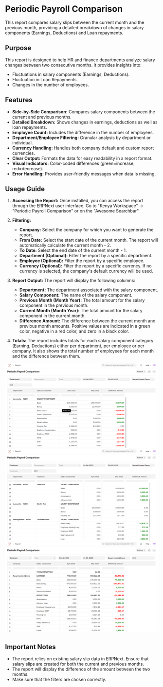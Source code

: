 # Periodic Payroll Comparison

This report compares salary slips between the current month and the previous month, providing a detailed breakdown of changes in salary components (Earnings, Deductions) and Loan repayments.

## Purpose

This report is designed to help HR and finance departments analyze salary changes between two consecutive months. It provides insights into:

- Fluctuations in salary components (Earnings, Deductions).
- Fluctuation in Loan Repayments.
- Changes in the number of employees.

## Features

- **Side-by-Side Comparison:** Compares salary components between the current and previous months.
- **Detailed Breakdown:** Shows changes in earnings, deductions as well as loan repayments.
- **Employee Count:** Includes the difference in the number of employees.
- **Department/Employee Filtering:** Granular analysis by department or individual.
- **Currency Handling:** Handles both company default and custom report currencies.
- **Clear Output:** Formats the data for easy readability in a report format.
- **Visual Indicators:** Color-coded differences (green=increase, red=decrease).
- **Error Handling:** Provides user-friendly messages when data is missing.

## Usage Guide

1.  **Accessing the Report:** Once installed, you can access the report through the ERPNext user interface. Go to "Kenya Workspace" -> "Periodic Payroll Comparison" or on the "Awesome Searchbar"

1.  **Filtering:**
    - **Company:** Select the company for which you want to generate the report.
    - **From Date:** Select the start date of the current month. The report will automatically calculate the current month - 2.
    - **To Date:** Select the end date of the current month - 1.
    - **Department (Optional):** Filter the report by a specific department.
    - **Employee (Optional):** Filter the report by a specific employee.
    - **Currency (Optional):** Filter the report by a specific currency. If no currency is selected, the company's default currency will be used.
1.  **Report Output:** The report will display the following columns:
    - **Department:** The department associated with the salary component.
    - **Salary Component:** The name of the salary component.
    - **Previous Month (Month Year):** The total amount for the salary component in the previous month.
    - **Current Month (Month Year):** The total amount for the salary component in the current month.
    - **Difference Amount:** The difference between the current month and previous month amounts. Positive values are indicated in a green color, negative in a red color, and zero in a black color.
1.  **Totals:** The report includes totals for each salary component category (Earning, Deductions) either per department, per employee or per company. It also shows the total number of employees for each month and the difference between them.

![Periodic Payroll Comparison By Department](../images/periodic_payroll_comparison_department.png)
![Periodic Payroll Comparison By Employee](../images/periodic_payroll_comparison_employee.png)
![Periodic Payroll Comparison By Company](../images/periodic_payroll_comparison_company.png)

## Important Notes

- The report relies on existing salary slip data in ERPNext. Ensure that salary slips are created for both the current and previous months.
- The report will display the difference of the amount between the two months.
- Make sure that the filters are chosen correctly.
